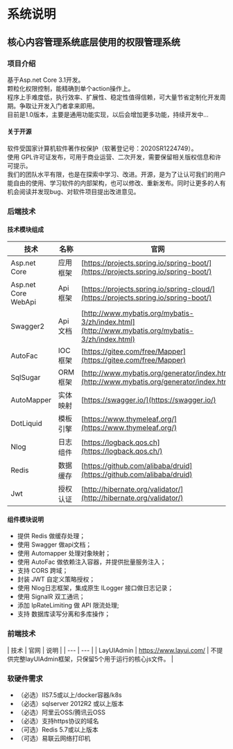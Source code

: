 
# 系统说明
## 核心内容管理系统底层使用的权限管理系统
### 项目介绍
基于Asp.net Core 3.1开发。  
颗粒化权限控制，能精确到单个action操作上。  
程序上手难度低，执行效率、扩展性、稳定性值得信赖，可大量节省定制化开发周期。争取让开发入门者拿来即用。  
目前是1.0版本，主要是通用功能实现，以后会增加更多功能，持续开发中...  
#### 关于开源
软件受国家计算机软件著作权保护（软著登记号：2020SR1224749）。  
使用 GPL许可证发布，可用于商业运营、二次开发，需要保留相关版权信息和许可提示。  
我们的团队水平有限，也是在探索中学习、改进。开源，是为了让认可我们的用户能自由的使用、学习软件的内部架构，也可以修改、重新发布。同时让更多的人有机会阅读并发现bug、对软件项目提出改进意见。

### 后端技术
#### 技术模块组成
| 技术 | 名称 |官网 |
| --- | --- |  --- |
| Asp.net Core | 应用框架| [https://projects.spring.io/spring-boot/](https://projects.spring.io/spring-boot/) |
| Asp.net Core WebApi | Api框架| [https://projects.spring.io/spring-cloud/](https://projects.spring.io/spring-boot/) |
| Swagger2 | Api文档| [http://www.mybatis.org/mybatis-3/zh/index.html](http://www.mybatis.org/mybatis-3/zh/index.html) |
| AutoFac | IOC框架| [https://gitee.com/free/Mapper](https://gitee.com/free/Mapper) |
| SqlSugar | ORM框架| [http://www.mybatis.org/generator/index.html](http://www.mybatis.org/generator/index.html) |
| AutoMapper | 实体映射| [https://swagger.io/](https://swagger.io/) |
| DotLiquid | 模板引擎| [https://www.thymeleaf.org/](https://www.thymeleaf.org/) |
| Nlog | 日志组件| [https://logback.qos.ch](https://logback.qos.ch/) |
| Redis | 数据缓存| [https://github.com/alibaba/druid](https://github.com/alibaba/druid) |
| Jwt | 授权认证| [http://hibernate.org/validator/](http://hibernate.org/validator/) |


#### 组件模块说明

- 提供 Redis 做缓存处理；
- 使用 Swagger 做api文档；
- 使用 Automapper 处理对象映射；
- 使用 AutoFac 做依赖注入容器，并提供批量服务注入；
- 支持 CORS 跨域；
- 封装 JWT 自定义策略授权；
- 使用 Nlog日志框架，集成原生 ILogger 接口做日志记录；
- 使用 SignalR 双工通讯；
- 添加 IpRateLimiting 做 API 限流处理;
- 支持 数据库读写分离和多库操作；


### 前端技术
| 技术 | 官网 | 说明 |
| --- | --- |
| LayUIAdmin | https://www.layui.com/ | 不提供完整layUIAdmin框架，只保留5个用于运行的核心js文件。 |


### 软硬件需求

- （必选）IIS7.5或以上/docker容器/k8s
- （必选）sqlserver 2012R2 或以上版本
- （必选）阿里云OSS/腾讯云OSS
- （必选）支持https协议的域名
- （可选）Redis 5.7或以上版本
- （可选）易联云网络打印机




